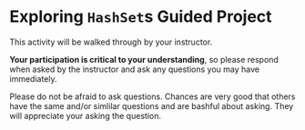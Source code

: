 # Exploring `HashSet`s Guided Project

This activity will be walked through by your instructor.

**Your participation is critical to your understanding**, so please respond when asked by the instructor and ask any questions you may have immediately.

Please do not be afraid to ask questions.  Chances are very good that others have the same and/or simlilar questions and are bashful about asking.  They will appreciate your asking the question.
  
